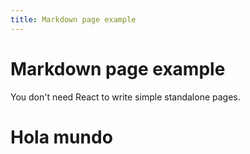 ```yaml
---
title: Markdown page example
---
```


# Markdown page example

You don't need React to write simple standalone pages.

# Hola mundo
